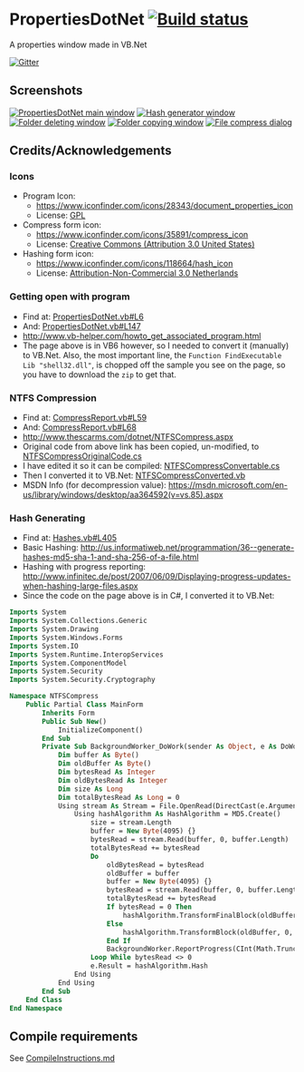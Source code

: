 # PropertiesDotNet [![Build status](https://ci.appveyor.com/api/projects/status/7iooy0iqejw297i0)](https://ci.appveyor.com/project/Walkman100/propertiesdotnet)
A properties window made in VB.Net

[![Gitter](https://badges.gitter.im/Join%20Chat.svg)](https://gitter.im/Walkman100/Walkman?utm_source=badge&utm_medium=badge&utm_campaign=pr-badge&utm_content=badge)

## Screenshots
[![PropertiesDotNet main window][MainWindow]][MainWindow]
[![Hash generator window][Hashes]][Hashes]
[![Folder deleting window][Deletion]][Deletion]
[![Folder copying window][Copying]][Copying]
[![File compress dialog][Compress]][Compress]

  [MainWindow]: http://walkman100.github.io/images/Screenshots/My_Projects/PropertiesDotNet/MainWindow.png
  [Hashes]: http://walkman100.github.io/images/Screenshots/My_Projects/PropertiesDotNet/Hashes.png
  [Deletion]: http://walkman100.github.io/images/Screenshots/My_Projects/PropertiesDotNet/Deletion.png
  [Copying]: http://walkman100.github.io/images/Screenshots/My_Projects/PropertiesDotNet/Copying.png
  [Compress]: http://walkman100.github.io/images/Screenshots/My_Projects/PropertiesDotNet/Compress.png

## Credits/Acknowledgements
### Icons
- Program Icon:
  - https://www.iconfinder.com/icons/28343/document_properties_icon
  - License: [GPL](http://www.gnu.org/copyleft/gpl.html)
- Compress form icon:
  - https://www.iconfinder.com/icons/35891/compress_icon
  - License: [Creative Commons (Attribution 3.0 United States)](http://creativecommons.org/licenses/by/3.0/us)
- Hashing form icon:
  - https://www.iconfinder.com/icons/118664/hash_icon
  - License: [Attribution-Non-Commercial 3.0 Netherlands](http://creativecommons.org/licenses/by-nc/3.0/nl/deed.en_GB)

### Getting open with program
- Find at: [PropertiesDotNet.vb#L6](PropertiesDotNet.vb#L6)
- And: [PropertiesDotNet.vb#L147](PropertiesDotNet.vb#L147)
- http://www.vb-helper.com/howto_get_associated_program.html
- The page above is in VB6 however, so I needed to convert it (manually) to VB.Net. Also, the most important line, the `Function FindExecutable Lib "shell32.dll"`, is chopped off the sample you see on the page, so you have to download the `zip` to get that.

### NTFS Compression
- Find at: [CompressReport.vb#L59](CompressReport.vb#L59)
- And: [CompressReport.vb#L68](CompressReport.vb#L68)
- http://www.thescarms.com/dotnet/NTFSCompress.aspx
- Original code from above link has been copied, un-modified, to [NTFSCompressOriginalCode.cs](NTFSCompressOriginalCode.cs)
- I have edited it so it can be compiled: [NTFSCompressConvertable.cs](NTFSCompressConvertable.cs)
- Then I converted it to VB.Net: [NTFSCompressConverted.vb](NTFSCompressConverted.vb)
- MSDN Info (for decompression value): https://msdn.microsoft.com/en-us/library/windows/desktop/aa364592(v=vs.85).aspx

### Hash Generating
- Find at: [Hashes.vb#L405](Hashes.vb#L405)
- Basic Hashing: http://us.informatiweb.net/programmation/36--generate-hashes-md5-sha-1-and-sha-256-of-a-file.html
- Hashing with progress reporting: http://www.infinitec.de/post/2007/06/09/Displaying-progress-updates-when-hashing-large-files.aspx
- Since the code on the page above is in C#, I converted it to VB.Net:
```vb
Imports System
Imports System.Collections.Generic
Imports System.Drawing
Imports System.Windows.Forms
Imports System.IO
Imports System.Runtime.InteropServices
Imports System.ComponentModel
Imports System.Security
Imports System.Security.Cryptography

Namespace NTFSCompress
    Public Partial Class MainForm
        Inherits Form
        Public Sub New()
            InitializeComponent()
        End Sub
        Private Sub BackgroundWorker_DoWork(sender As Object, e As DoWorkEventArgs)
            Dim buffer As Byte()
            Dim oldBuffer As Byte()
            Dim bytesRead As Integer
            Dim oldBytesRead As Integer
            Dim size As Long
            Dim totalBytesRead As Long = 0
            Using stream As Stream = File.OpenRead(DirectCast(e.Argument, String))
                Using hashAlgorithm As HashAlgorithm = MD5.Create()
                    size = stream.Length
                    buffer = New Byte(4095) {}
                    bytesRead = stream.Read(buffer, 0, buffer.Length)
                    totalBytesRead += bytesRead
                    Do
                        oldBytesRead = bytesRead
                        oldBuffer = buffer
                        buffer = New Byte(4095) {}
                        bytesRead = stream.Read(buffer, 0, buffer.Length)
                        totalBytesRead += bytesRead
                        If bytesRead = 0 Then
                            hashAlgorithm.TransformFinalBlock(oldBuffer, 0, oldBytesRead)
                        Else
                            hashAlgorithm.TransformBlock(oldBuffer, 0, oldBytesRead, oldBuffer, 0)
                        End If
                        BackgroundWorker.ReportProgress(CInt(Math.Truncate(CDbl(totalBytesRead) * 100 / size)))
                    Loop While bytesRead <> 0
                    e.Result = hashAlgorithm.Hash
                End Using
            End Using
        End Sub
    End Class
End Namespace
```

## Compile requirements
See [CompileInstructions.md](https://github.com/Walkman100/WinCompile/blob/master/CompileInstructions.md)
